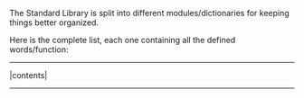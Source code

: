 The Standard Library is split into different modules/dictionaries for keeping things better organized.  

Here is the complete list, each one containing all the defined words/function:

---

|contents|

---